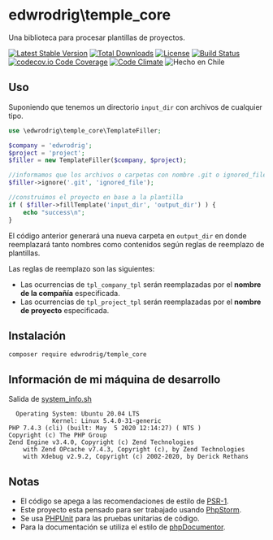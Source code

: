 edwrodrig\temple_core
========
Una biblioteca para procesar plantillas de proyectos.

[![Latest Stable Version](https://poser.pugx.org/edwrodrig/temple_core/v/stable)](https://packagist.org/packages/edwrodrig/temple_core)
[![Total Downloads](https://poser.pugx.org/edwrodrig/temple_core/downloads)](https://packagist.org/packages/edwrodrig/temple_core)
[![License](https://poser.pugx.org/edwrodrig/temple_core/license)](https://github.com/edwrodrig/temple_core/blob/master/LICENSE)
[![Build Status](https://travis-ci.org/edwrodrig/temple_core.svg?branch=master)](https://travis-ci.org/edwrodrig/temple_core)
[![codecov.io Code Coverage](https://codecov.io/gh/edwrodrig/temple_core/branch/master/graph/badge.svg)](https://codecov.io/github/edwrodrig/temple_core?branch=master)
[![Code Climate](https://codeclimate.com/github/edwrodrig/temple_core/badges/gpa.svg)](https://codeclimate.com/github/edwrodrig/temple_core)
![Hecho en Chile](https://img.shields.io/badge/country-Chile-red)


## Uso
Suponiendo que tenemos un directorio `input_dir` con archivos de cualquier tipo.
```php
use \edwrodrig\temple_core\TemplateFiller;

$company = 'edwrodrig';
$project = 'project';
$filler = new TemplateFiller($company, $project);

//informamos que los archivos o carpetas con nombre .git o ignored_file serán ignorados
$filler->ignore('.git', 'ignored_file');

//construimos el proyecto en base a la plantilla
if ( $filler->fillTemplate('input_dir', 'output_dir') ) {
    echo "success\n";
}
```
El código anterior generará una nueva carpeta en `output_dir` en donde reemplazará tanto nombres como contenidos según reglas de reemplazo de plantillas.

Las reglas de reemplazo son las siguientes:
 - Las ocurrencias de `tpl_company_tpl` serán reemplazadas por el <strong>nombre de la compañía</strong> especificada.
 - Las ocurrencias de `tpl_project_tpl` serán reemplazadas por el <strong>nombre de proyecto</strong> especificada.

## Instalación
```shell script
composer require edwrodrig/temple_core
```

## Información de mi máquina de desarrollo
Salida de [system_info.sh](https://github.com/edwrodrig/hapi_core/blob/master/scripts/system_info.sh)
```
  Operating System: Ubuntu 20.04 LTS
            Kernel: Linux 5.4.0-31-generic
PHP 7.4.3 (cli) (built: May  5 2020 12:14:27) ( NTS )
Copyright (c) The PHP Group
Zend Engine v3.4.0, Copyright (c) Zend Technologies
    with Zend OPcache v7.4.3, Copyright (c), by Zend Technologies
    with Xdebug v2.9.2, Copyright (c) 2002-2020, by Derick Rethans
```

## Notas
  - El código se apega a las recomendaciones de estilo de [PSR-1](https://github.com/php-fig/fig-standards/blob/master/accepted/PSR-1-basic-coding-standard.md).
  - Este proyecto esta pensado para ser trabajado usando [PhpStorm](https://www.jetbrains.com/phpstorm).
  - Se usa [PHPUnit](https://phpunit.de/) para las pruebas unitarias de código.
  - Para la documentación se utiliza el estilo de [phpDocumentor](http://docs.phpdoc.org/references/phpdoc/basic-syntax.html). 
  

